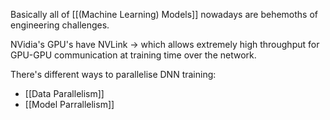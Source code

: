 Basically all of [[(Machine Learning) Models]] nowadays are behemoths of engineering challenges. 

NVidia's GPU's have NVLink -> which allows extremely high throughput for GPU-GPU communication at training time over the network.  

There's different ways to parallelise DNN training:
- [[Data Parallelism]]
- [[Model Parrallelism]]